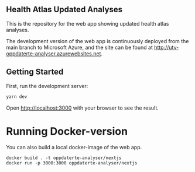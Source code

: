 ## Health Atlas Updated Analyses

This is the repository for the web app showing updated health atlas analyses.

The development version of the web app is continuously deployed from the main branch to Microsoft Azure, and the site can be found at http://utv-oppdaterte-analyser.azurewebsites.net.

## Getting Started

First, run the development server:

```bash
yarn dev
```

Open [http://localhost:3000](http://localhost:3000) with your browser to see the result.

# Running Docker-version

You can also build a local docker-image of the web app.

```
docker build . -t oppdaterte-analyser/nextjs  
docker run -p 3000:3000 oppdaterte-analyser/nextjs 
```

